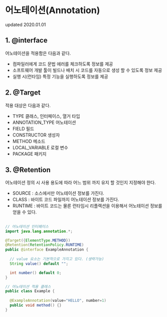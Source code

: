 # 어노테이션(Annotation)
updated 2020.01.01
## 1. @interface
어노테이션을 적용함은 다음과 같다.
- 컴파일러에게 코드 문법 에러를 체크하도록 정보를 제공
- 소프트웨어 개발 툴이 빌드나 배치 시 코드를 자동으로 생성 할 수 있도록 정보 제공
- 실행 시(런타임) 특정 기능을 실행하도록 정보를 제공
## 2. @Target
적용 대상은 다음과 같다.
 * TYPE 클래스, 인터페이스, 열거 타입
 * ANNOTATION_TYPE 어노테이션
 * FIELD 필드
 * CONSTRUCTOR 생성자
 * METHOD 메소드
 * LOCAL_VARIABLE 로컬 변수
 * PACKAGE 패키지
## 3. @Retention
어노테이션 정의 시 사용 용도에 따라 어느 범위 까지 유지 할 것인지 지정해야 한다.

* SOURCE : 소스에서만 어노테이션 정보를 가진다.
* CLASS : 바이트 코드 파일까지 어노테이션 정보를 가진다.
* RUNTIME : 바이트 코드는 물론 런타임시 리플렉션을 이용해서 어노테이션 정보를 얻을 수 있다.
## 
```java
// 어노테이션 인터페이스
import java.lang.annotation.*;

@Target({ElementType.METHOD})
@Retention(RetentionPolicy.RUNTIME)
public @interface ExampleAnnotation {
  
  // value 요소는 기본적으로 가지고 있다. (생략가능)
  String value() default "";

  int number() default 0;
}
```
```java
// 어노테이션 적용 클래스
public class Example {
  
  @ExampleAnnotation(value="HELLO", number=1)
  public void method() {}
}
```